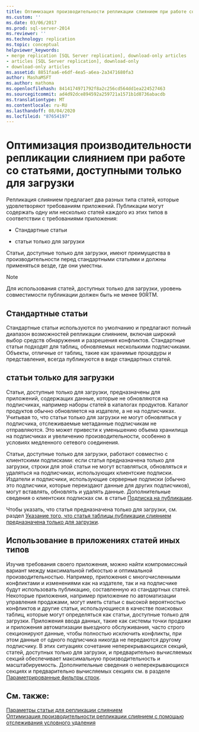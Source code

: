 ```yaml
---
title: Оптимизация производительности репликации слиянием при работе со статьями, доступными только для скачивания | Документация Майкрософт
ms.custom: ''
ms.date: 03/06/2017
ms.prod: sql-server-2014
ms.reviewer: ''
ms.technology: replication
ms.topic: conceptual
helpviewer_keywords:
- merge replication [SQL Server replication], download-only articles
- articles [SQL Server replication], download-only
- download-only articles
ms.assetid: 8851faa6-e6df-4ea5-a6ea-2a3471680fa3
author: MashaMSFT
ms.author: mathoma
ms.openlocfilehash: 8414174971792f8a2c256cd564dd1ea224527463
ms.sourcegitcommit: ad4d92dce894592a259721a1571b1d8736abacdb
ms.translationtype: MT
ms.contentlocale: ru-RU
ms.lasthandoff: 08/04/2020
ms.locfileid: "87654197"
---
```

# <a name="optimize-merge-replication-performance-with-download-only-articles"></a>Оптимизация производительности репликации слиянием при работе со статьями, доступными только для загрузки
  Репликация слиянием предлагает два разных типа статей, которые удовлетворяют требованиям приложений. Публикации могут содержать одну или несколько статей каждого из этих типов в соответствии с требованиями приложения:  
  
-   Стандартные статьи  
  
-   статьи только для загрузки  
  
 Статьи, доступные только для загрузки, имеют преимущества в производительности перед стандартными статьями и должны применяться везде, где они уместны.  
  
> [!NOTE]  
>  Для использования статей, доступных только для загрузки, уровень совместимости публикации должен быть не менее 90RTM.  
  
## <a name="standard-articles"></a>Стандартные статьи  
 Стандартные статьи используются по умолчанию и предлагают полный диапазон возможностей репликации слиянием, включая широкий выбор средств обнаружения и разрешения конфликтов. Стандартные статьи подходят для таблиц, обновляемых несколькими подписчиками. Объекты, отличные от таблиц, такие как хранимые процедуры и представления, всегда публикуются в виде стандартных статей.  
  
## <a name="download-only-articles"></a>статьи только для загрузки  
 Статьи, доступные только для загрузки, предназначены для приложений, содержащих данные, которые не обновляются на подписчиках, например наборы статей в каталогах продуктов. Каталог продуктов обычно обновляется на издателе, а не на подписчиках. Учитывая то, что статьи только для загрузки не могут обновляться у подписчика, отслеживаемые метаданные подписчикам не отправляются. Это может привести к уменьшению объема хранилища на подписчиках и увеличению производительности, особенно в условиях медленного сетевого соединения.  
  
 Статьи, доступные только для загрузки, работают совместно с клиентскими подписками: если статья предназначена только для загрузки, строки для этой статьи не могут вставляться, обновляться и удаляться на подписчиках, использующих клиентские подписки. Издатели и подписчики, использующие серверные подписки (обычно это подписчики, которые переиздают данные для других подписчиков), могут вставлять, обновлять и удалять данные. Дополнительные сведения о клиентских подписках см. в статье [Подписка на публикации](../subscribe-to-publications.md).  
  
 Чтобы указать, что статья предназначена только для загрузки, см. раздел [Указание того, что статья таблицы публикации слиянием предназначена только для загрузки](../publish/specify-merge-replication-properties.md#download-only).  
  
## <a name="using-different-article-types-in-your-applications"></a>Использование в приложениях статей иных типов  
 Изучив требования своего приложения, можно найти компромиссный вариант между максимальной гибкостью и оптимальной производительностью. Например, приложения с многочисленными конфликтами и изменениями как на издателе, так и на подписчике будут использовать публикацию, составленную из стандартных статей. Некоторые приложения, например приложение по автоматизации управления продажами, могут иметь статьи с высокой вероятностью конфликтов и другие статьи, использующиеся в качестве поисковых таблиц, которые могут определяться как статьи, доступные только для загрузки. Приложения ввода данных, такие как системы точки продажи и приложения автоматизации выездного обслуживания, часто строго секционируют данные, чтобы полностью исключить конфликты, при этом данные от одного подписчика никогда не передаются другому подписчику. В этих ситуациях сочетание неперекрывающихся секций, статей, доступных только для загрузки, и предварительно вычисляемых секций обеспечивает максимальную производительность и масштабируемость. Дополнительные сведения о неперекрывающихся секциях и предварительно вычисляемых секциях см. в разделе [Параметрированные фильтры строк](parameterized-filters-parameterized-row-filters.md).  
  
## <a name="see-also"></a>См. также:  
 [Параметры статьи для репликации слиянием](article-options-for-merge-replication.md)   
 [Оптимизация производительности репликации слиянием с помощью отслеживания условного удаления](optimize-merge-replication-performance-with-conditional-delete-tracking.md)  
  
  
